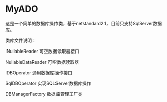 ﻿# MyADO
这是一个简单的数据库操作类，基于netstandard2.1，目前只支持SqlServer数据库。

类库文件说明：

INullableReader				可空数据读取器接口

NullableDataReader			可空数据读取器

IDBOperator				通用数据库操作接口

SqlDBOperator				实现SQLServer数据库操作

DBManagerFactory			数据库管理工厂类

